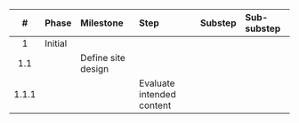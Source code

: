 | # | Phase | Milestone | Step | Substep | Sub-substep |
| :---: | :--- | :--- | :--- | :--- | :--- |
| 1 | Initial |  |  |  |  |
| 1.1 |  | Define site design |  |  |  |
| 1.1.1 |  |  | Evaluate intended content |  |  |
